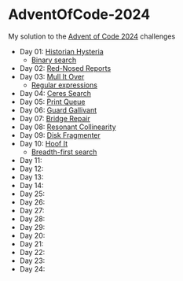 # AdventOfCode-2024

My solution to the [Advent of Code 2024](https://adventofcode.com/2024) challenges

- Day 01: [Historian Hysteria](https://adventofcode.com/2024/day/1)
  - [Binary search](https://en.wikipedia.org/wiki/Binary_search)
- Day 02: [Red-Nosed Reports](https://adventofcode.com/2024/day/2)
- Day 03: [Mull It Over](https://adventofcode.com/2024/day/3)
  - [Regular expressions](https://en.wikipedia.org/wiki/Regular_expression)
- Day 04: [Ceres Search](https://adventofcode.com/2024/day/4)
- Day 05: [Print Queue](https://adventofcode.com/2024/day/5)
- Day 06: [Guard Gallivant](https://adventofcode.com/2024/day/6)
- Day 07: [Bridge Repair](https://adventofcode.com/2024/day/7)
- Day 08: [Resonant Collinearity](https://adventofcode.com/2024/day/8)
- Day 09: [Disk Fragmenter](https://adventofcode.com/2024/day/9)
- Day 10: [Hoof It](https://adventofcode.com/2024/day/10)
  - [Breadth-first search](https://en.wikipedia.org/wiki/Breadth-first_search)
- Day 11:
- Day 12:
- Day 13:
- Day 14:
- Day 25:
- Day 26:
- Day 27:
- Day 28:
- Day 29:
- Day 20:
- Day 21:
- Day 22:
- Day 23:
- Day 24:

